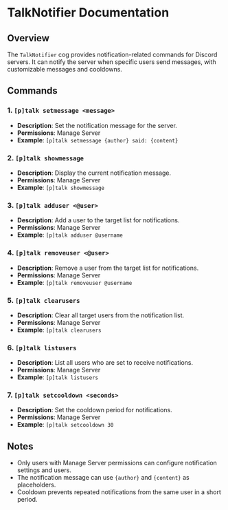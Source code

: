 # TalkNotifier Documentation

## Overview

The `TalkNotifier` cog provides notification-related commands for Discord servers. It can notify the server when specific users send messages, with customizable messages and cooldowns.

## Commands

### 1. `[p]talk setmessage <message>`
- **Description**: Set the notification message for the server.
- **Permissions**: Manage Server
- **Example**: `[p]talk setmessage {author} said: {content}`

### 2. `[p]talk showmessage`
- **Description**: Display the current notification message.
- **Permissions**: Manage Server
- **Example**: `[p]talk showmessage`

### 3. `[p]talk adduser <@user>`
- **Description**: Add a user to the target list for notifications.
- **Permissions**: Manage Server
- **Example**: `[p]talk adduser @username`

### 4. `[p]talk removeuser <@user>`
- **Description**: Remove a user from the target list for notifications.
- **Permissions**: Manage Server
- **Example**: `[p]talk removeuser @username`

### 5. `[p]talk clearusers`
- **Description**: Clear all target users from the notification list.
- **Permissions**: Manage Server
- **Example**: `[p]talk clearusers`

### 6. `[p]talk listusers`
- **Description**: List all users who are set to receive notifications.
- **Permissions**: Manage Server
- **Example**: `[p]talk listusers`

### 7. `[p]talk setcooldown <seconds>`
- **Description**: Set the cooldown period for notifications.
- **Permissions**: Manage Server
- **Example**: `[p]talk setcooldown 30`

## Notes
- Only users with Manage Server permissions can configure notification settings and users.
- The notification message can use `{author}` and `{content}` as placeholders.
- Cooldown prevents repeated notifications from the same user in a short period.

